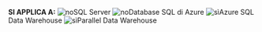 <Token>**SI APPLICA A:** ![no](media/no.png)SQL Server ![no](media/no.png)Database SQL di Azure ![sì](media/yes.png)Azure SQL Data Warehouse ![sì](media/yes.png)Parallel Data Warehouse </Token>

